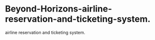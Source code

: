 # Beyond-Horizons-airline-reservation-and-ticketing-system.
 airline reservation and ticketing system.
